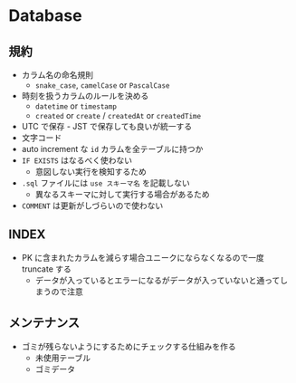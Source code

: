 # Database

## 規約
- カラム名の命名規則
  - `snake_case`, `camelCase` or `PascalCase`
- 時刻を扱うカラムのルールを決める
  - `datetime` or `timestamp`
  - `created` or `create` / `createdAt` or `createdTime`
- UTC で保存 - JST で保存しても良いが統一する
- 文字コード
- auto increment な `id` カラムを全テーブルに持つか
- `IF EXISTS` はなるべく使わない
  - 意図しない実行を検知するため
- `.sql` ファイルには `use スキーマ名` を記載しない
  - 異なるスキーマに対して実行する場合があるため
- `COMMENT` は更新がしづらいので使わない

## INDEX
- PK に含まれたカラムを減らす場合ユニークにならなくなるので一度 truncate する
  - データが入っているとエラーになるがデータが入っていないと通ってしまうので注意

## メンテナンス
- ゴミが残らないようにするためにチェックする仕組みを作る
  - 未使用テーブル
  - ゴミデータ
